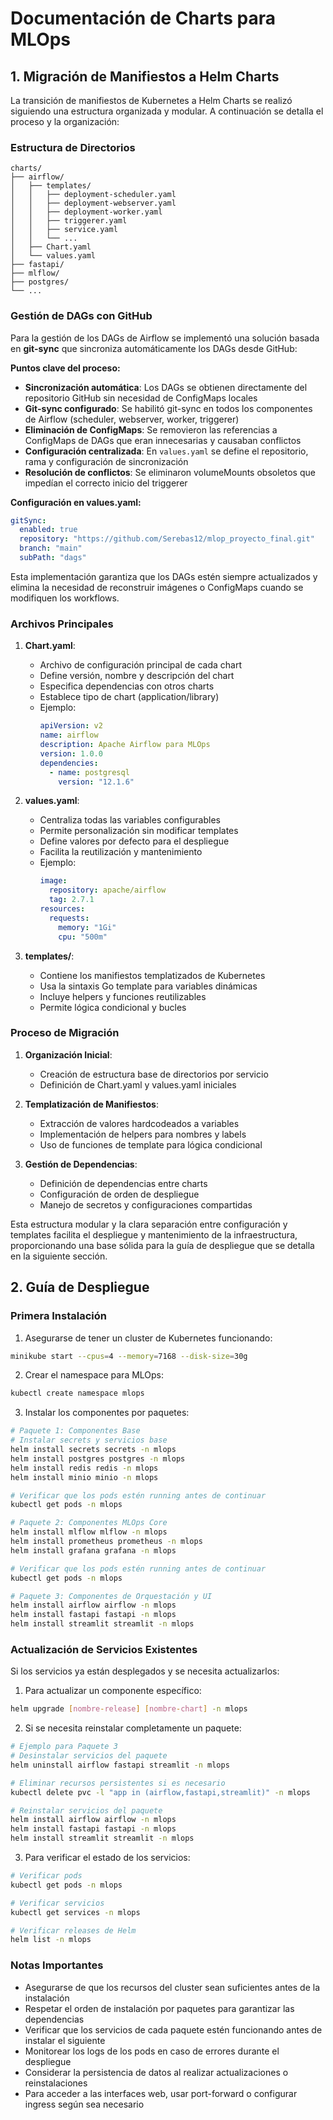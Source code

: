 # Documentación de Charts para MLOps

## 1. Migración de Manifiestos a Helm Charts

La transición de manifiestos de Kubernetes a Helm Charts se realizó siguiendo una estructura organizada y modular. A continuación se detalla el proceso y la organización:

### Estructura de Directorios
```
charts/
├── airflow/
│   ├── templates/
│   │   ├── deployment-scheduler.yaml
│   │   ├── deployment-webserver.yaml
│   │   ├── deployment-worker.yaml
│   │   ├── triggerer.yaml
│   │   ├── service.yaml
│   │   └── ...
│   ├── Chart.yaml
│   └── values.yaml
├── fastapi/
├── mlflow/
├── postgres/
└── ...
```

### Gestión de DAGs con GitHub

Para la gestión de los DAGs de Airflow se implementó una solución basada en **git-sync** que sincroniza automáticamente los DAGs desde GitHub:

**Puntos clave del proceso:**
- **Sincronización automática**: Los DAGs se obtienen directamente del repositorio GitHub sin necesidad de ConfigMaps locales
- **Git-sync configurado**: Se habilitó git-sync en todos los componentes de Airflow (scheduler, webserver, worker, triggerer)
- **Eliminación de ConfigMaps**: Se removieron las referencias a ConfigMaps de DAGs que eran innecesarias y causaban conflictos
- **Configuración centralizada**: En `values.yaml` se define el repositorio, rama y configuración de sincronización
- **Resolución de conflictos**: Se eliminaron volumeMounts obsoletos que impedían el correcto inicio del triggerer

**Configuración en values.yaml:**
```yaml
gitSync:
  enabled: true
  repository: "https://github.com/Serebas12/mlop_proyecto_final.git"
  branch: "main"
  subPath: "dags"
```

Esta implementación garantiza que los DAGs estén siempre actualizados y elimina la necesidad de reconstruir imágenes o ConfigMaps cuando se modifiquen los workflows.

### Archivos Principales
1. **Chart.yaml**:
   - Archivo de configuración principal de cada chart
   - Define versión, nombre y descripción del chart
   - Especifica dependencias con otros charts
   - Establece tipo de chart (application/library)
   - Ejemplo:
     ```yaml
     apiVersion: v2
     name: airflow
     description: Apache Airflow para MLOps
     version: 1.0.0
     dependencies:
       - name: postgresql
         version: "12.1.6"
     ```

2. **values.yaml**:
   - Centraliza todas las variables configurables
   - Permite personalización sin modificar templates
   - Define valores por defecto para el despliegue
   - Facilita la reutilización y mantenimiento
   - Ejemplo:
     ```yaml
     image:
       repository: apache/airflow
       tag: 2.7.1
     resources:
       requests:
         memory: "1Gi"
         cpu: "500m"
     ```

3. **templates/**:
   - Contiene los manifiestos templatizados de Kubernetes
   - Usa la sintaxis Go template para variables dinámicas
   - Incluye helpers y funciones reutilizables
   - Permite lógica condicional y bucles

### Proceso de Migración
1. **Organización Inicial**:
   - Creación de estructura base de directorios por servicio
   - Definición de Chart.yaml y values.yaml iniciales

2. **Templatización de Manifiestos**:
   - Extracción de valores hardcodeados a variables
   - Implementación de helpers para nombres y labels
   - Uso de funciones de template para lógica condicional

3. **Gestión de Dependencias**:
   - Definición de dependencias entre charts
   - Configuración de orden de despliegue
   - Manejo de secretos y configuraciones compartidas

Esta estructura modular y la clara separación entre configuración y templates facilita el despliegue y mantenimiento de la infraestructura, proporcionando una base sólida para la guía de despliegue que se detalla en la siguiente sección.

## 2. Guía de Despliegue

### Primera Instalación

1. Asegurarse de tener un cluster de Kubernetes funcionando:
```bash
minikube start --cpus=4 --memory=7168 --disk-size=30g
```

2. Crear el namespace para MLOps:
```bash
kubectl create namespace mlops
```

3. Instalar los componentes por paquetes:

```bash
# Paquete 1: Componentes Base
# Instalar secrets y servicios base
helm install secrets secrets -n mlops
helm install postgres postgres -n mlops
helm install redis redis -n mlops
helm install minio minio -n mlops

# Verificar que los pods estén running antes de continuar
kubectl get pods -n mlops

# Paquete 2: Componentes MLOps Core
helm install mlflow mlflow -n mlops
helm install prometheus prometheus -n mlops
helm install grafana grafana -n mlops

# Verificar que los pods estén running antes de continuar
kubectl get pods -n mlops

# Paquete 3: Componentes de Orquestación y UI
helm install airflow airflow -n mlops
helm install fastapi fastapi -n mlops
helm install streamlit streamlit -n mlops
```

### Actualización de Servicios Existentes

Si los servicios ya están desplegados y se necesita actualizarlos:

1. Para actualizar un componente específico:
```bash
helm upgrade [nombre-release] [nombre-chart] -n mlops
```

2. Si se necesita reinstalar completamente un paquete:
```bash
# Ejemplo para Paquete 3
# Desinstalar servicios del paquete
helm uninstall airflow fastapi streamlit -n mlops

# Eliminar recursos persistentes si es necesario
kubectl delete pvc -l "app in (airflow,fastapi,streamlit)" -n mlops

# Reinstalar servicios del paquete
helm install airflow airflow -n mlops
helm install fastapi fastapi -n mlops
helm install streamlit streamlit -n mlops
```

3. Para verificar el estado de los servicios:
```bash
# Verificar pods
kubectl get pods -n mlops

# Verificar servicios
kubectl get services -n mlops

# Verificar releases de Helm
helm list -n mlops
```

### Notas Importantes
- Asegurarse de que los recursos del cluster sean suficientes antes de la instalación
- Respetar el orden de instalación por paquetes para garantizar las dependencias
- Verificar que los servicios de cada paquete estén funcionando antes de instalar el siguiente
- Monitorear los logs de los pods en caso de errores durante el despliegue
- Considerar la persistencia de datos al realizar actualizaciones o reinstalaciones
- Para acceder a las interfaces web, usar port-forward o configurar ingress según sea necesario 